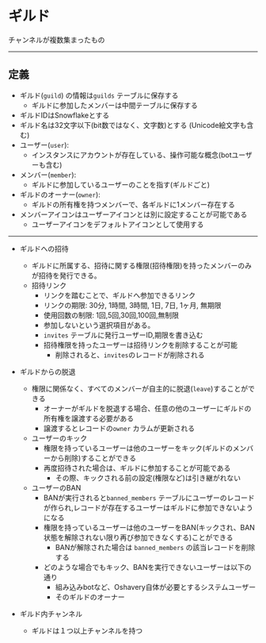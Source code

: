 # ギルド

チャンネルが複数集まったもの

---

## 定義

- ギルド(`guild`) の情報は`guilds` テーブルに保存する
  - ギルドに参加したメンバーは中間テーブルに保存する
- ギルドIDはSnowflakeとする
- ギルド名は32文字以下(bit数ではなく、文字数)とする (Unicode絵文字も含む)
- ユーザー(`user`):
  - インスタンスにアカウントが存在している、操作可能な概念(botユーザーも含む)
- メンバー(`member`): 
  - ギルドに参加しているユーザーのことを指す(ギルドごと)
- ギルドのオーナー(`owner`):
  - ギルドの所有権を持つメンバーで、各ギルドに1メンバー存在する
- メンバーアイコンはユーザーアイコンとは別に設定することが可能である
    - ユーザーアイコンをデフォルトアイコンとして使用する

---

- ギルドへの招待
    - ギルドに所属する、招待に関する権限(招待権限)を持ったメンバーのみが招待を発行できる。
    - 招待リンク
        - リンクを踏むことで、ギルドへ参加できるリンク
        - リンクの期限: 30分, 1時間, 3時間, 1日, 7日, 1ヶ月, 無期限
        - 使用回数の制限: 1回,5回,30回,100回,無制限
        - 参加しないという選択項目がある。
        - `invites` テーブルに発行ユーザーID,期限を書き込む
        - 招待権限を持ったユーザーは招待リンクを削除することが可能
            - 削除されると、`invites`のレコードが削除される

- ギルドからの脱退
    - 権限に関係なく、すべてのメンバーが自主的に脱退(`leave`)することができる
        - オーナーがギルドを脱退する場合、任意の他のユーザーにギルドの所有権を譲渡する必要がある
        - 譲渡するとレコードの`owner` カラムが更新される
    - ユーザーのキック
        - 権限を持っているユーザーは他のユーザーをキック(ギルドのメンバーから削除)することができる
        - 再度招待された場合は、ギルドに参加することが可能である
            - その際、キックされる前の設定(権限など)は引き継がれない
    - ユーザーのBAN
        - BANが実行されると`banned_members` テーブルにユーザーのレコードが作られ,レコードが存在するユーザーはギルドに参加できないようになる
        - 権限を持っているユーザーは他のユーザーをBAN(キックされ、BAN状態を解除されない限り再び参加できなくする)ことができる
            - BANが解除された場合は `banned_members` の該当レコードを削除する
        - どのような場合でもキック、BANを実行できないユーザーは以下の通り
            - 組み込みbotなど、Oshavery自体が必要とするシステムユーザー
            - そのギルドのオーナー

- ギルド内チャンネル
    - ギルドは１つ以上チャンネルを持つ
